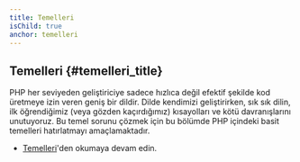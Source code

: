 ```yaml
---
title: Temelleri
isChild: true
anchor: temelleri
---
```


## Temelleri {#temelleri_title}

PHP her seviyeden geliştiriciye sadece hızlıca değil efektif şekilde kod
üretmeye izin veren geniş bir dildir. Dilde kendimizi geliştirirken,
sık sık dilin, ilk öğrendiğimiz (veya gözden kaçırdığımız) kısayolları ve kötü
davranışlarını unutuyoruz. Bu temel sorunu çözmek için bu bölümde PHP içindeki
basit temelleri hatırlatmayı amaçlamaktadır.

* [Temelleri](/php-the-right-way/pages/The-Basics.html)'den okumaya devam edin.